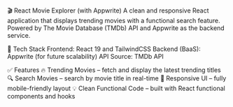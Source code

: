 🎬 React Movie Explorer (with Appwrite)
A clean and responsive React application that displays trending movies with a functional search feature. Powered by The Movie Database (TMDb) API and Appwrite as the backend service.

🔧 Tech Stack
Frontend: React 19 and TailwindCSS
Backend (BaaS): Appwrite (for future scalability)
API Source: TMDb API

✅ Features
🔥 Trending Movies – fetch and display the latest trending titles
🔍 Search Movies – search by movie title in real-time
🎨 Responsive UI – fully mobile-friendly layout
💡 Clean Functional Code – built with React functional components and hooks